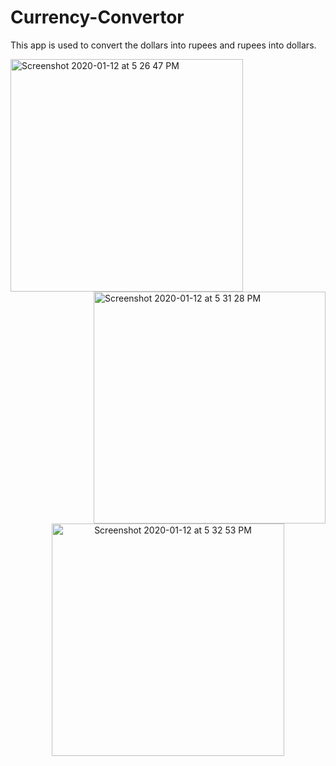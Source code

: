 # Currency-Convertor
This app is used to convert the dollars into rupees and rupees into dollars.

<img width="372" alt="Screenshot 2020-01-12 at 5 26 47 PM" src="https://user-images.githubusercontent.com/47595149/72218495-31b0ed80-3561-11ea-9ea1-8a030732ca0c.png"> <img width="371" alt="Screenshot 2020-01-12 at 5 31 28 PM" align = "right" src="https://user-images.githubusercontent.com/47595149/72218508-66bd4000-3561-11ea-874d-a800bcbe4033.png">
<p align = "center"> <img width="372" alt="Screenshot 2020-01-12 at 5 32 53 PM" src="https://user-images.githubusercontent.com/47595149/72218529-9f5d1980-3561-11ea-961b-bec0d75a4777.png"> </p>
